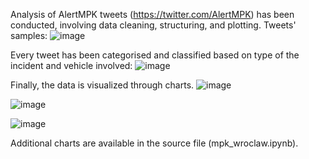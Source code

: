 Analysis of AlertMPK tweets (https://twitter.com/AlertMPK) has been conducted, involving data cleaning, structuring, and plotting.
Tweets' samples:
![image](https://github.com/JakubGruszczewski/Alert-MPK-Analysis/assets/114396056/a15b99b8-6984-4007-a3b6-be397b217f1a)

Every tweet has been categorised and classified based on type of the incident and vehicle involved:
![image](https://github.com/JakubGruszczewski/Alert-MPK-Analysis/assets/114396056/fa582cc6-3e9c-43e5-8134-b915248aa9e2)

Finally, the data is visualized through charts.
![image](https://github.com/JakubGruszczewski/Alert-MPK-Analysis/assets/114396056/9643b523-f504-4280-be38-4397e4c67e7d)

![image](https://github.com/JakubGruszczewski/Alert-MPK-Analysis/assets/114396056/9d61b6ec-b60f-47c6-b7c1-3d92c52d33f5)

![image](https://github.com/JakubGruszczewski/Alert-MPK-Analysis/assets/114396056/b8ca8532-f30a-43e8-978e-ceb4c8077b47)


Additional charts are available in the source file (mpk_wroclaw.ipynb).
